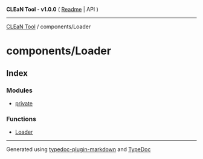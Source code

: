 **CLEaN Tool - v1.0.0** ( [Readme](../../README.md) \| API )

***

[CLEaN Tool](../../modules.md) / components/Loader

# components/Loader

## Index

### Modules

- [private](private/README.md)

### Functions

- [Loader](functions/Loader.md)

***

Generated using [typedoc-plugin-markdown](https://www.npmjs.com/package/typedoc-plugin-markdown) and [TypeDoc](https://typedoc.org/)
